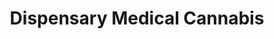 ---
title: "Dispensary Medical Cannabis"
url: /caguas/dispensary-medical-cannabis/
shop: cannabis
---